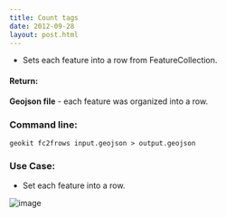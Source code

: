 ```yaml
---
title: Count tags
date: 2012-09-28
layout: post.html
---
```


- Sets each feature into a row from FeatureCollection.
  
#### Return:

**Geojson file** - each feature was organized into a row.

### Command line:

```geokit fc2frows input.geojson > output.geojson```

### Use Case:

- Set each feature into a row.

![image](https://user-images.githubusercontent.com/19536044/44234237-bbda0400-a16b-11e8-9f7e-b97b0bd9488b.png)